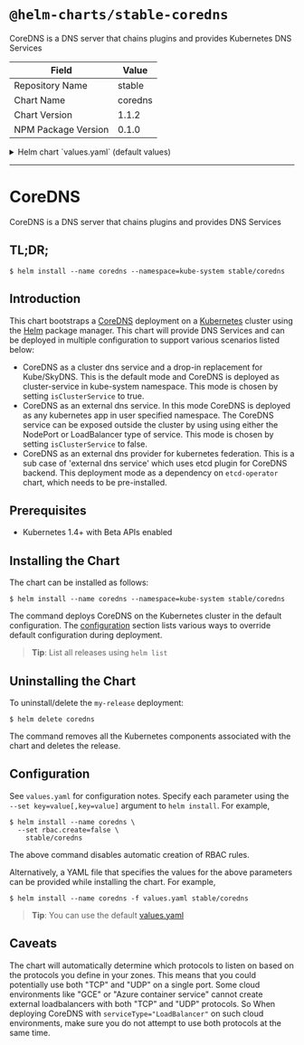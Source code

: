 # `@helm-charts/stable-coredns`

CoreDNS is a DNS server that chains plugins and provides Kubernetes DNS Services

| Field               | Value   |
| ------------------- | ------- |
| Repository Name     | stable  |
| Chart Name          | coredns |
| Chart Version       | 1.1.2   |
| NPM Package Version | 0.1.0   |

<details>

<summary>Helm chart `values.yaml` (default values)</summary>

```yaml
# Default values for coredns.
# This is a YAML-formatted file.
# Declare variables to be passed into your templates.

replicaCount: 1

image:
  repository: coredns/coredns
  tag: '1.2.0'
  pullPolicy: IfNotPresent

resources:
  limits:
    cpu: 100m
    memory: 128Mi
  requests:
    cpu: 100m
    memory: 128Mi

serviceType: 'ClusterIP'

service:
  # clusterIP: ""
  annotations:
    prometheus.io/scrape: 'true'
    prometheus.io/port: '9153'

rbac:
  # If true, create & use RBAC resources
  create: false
  # Ignored if rbac.create is true
  serviceAccountName: default

# isClusterService specifies whether chart should be deployed as cluster-service or normal k8s app.
isClusterService: true

servers:
  - zones:
      - zone: .
    port: 53
    plugins:
      - name: cache
        parameters: 30
      - name: errors
      - name: health
      - name: kubernetes
        parameters: cluster.local
      - name: loadbalance
        parameters: round_robin
      - name: prometheus
        parameters: 0.0.0.0:9153
      - name: proxy
        parameters: . /etc/resolv.conf

# Complete example with all the options:
# - zones:                 # the `zones` block can be left out entirely, defaults to "."
#   - zone: hello.world.   # optional, defaults to "."
#     scheme: tls://       # optional, defaults to "" (which equals "dns://" in CoreDNS)
#   port: 12345            # optional, defaults to "" (which equals 53 in CoreDNS)
#   plugins:               # the plugins to use for this server block
#   - name: kubernetes     # name of plugin, if used multiple times ensure that the plugin supports it!
#     parameters: foo bar  # list of parameters after the plugin
#     configBlock: |-      # if the plugin supports extra block style config, supply it here
#       hello world
#       foo bar

# expects input structure as per specification https://kubernetes.io/docs/reference/generated/kubernetes-api/v1.11/#affinity-v1-core
# for example:
#   affinity:
#     nodeAffinity:
#      requiredDuringSchedulingIgnoredDuringExecution:
#        nodeSelectorTerms:
#        - matchExpressions:
#          - key: foo.bar.com/role
#            operator: In
#            values:
#            - master
affinity: {}

# Node labels for pod assignment
# Ref: https://kubernetes.io/docs/user-guide/node-selection/
nodeSelector: {}

# expects input structure as per specification https://kubernetes.io/docs/reference/generated/kubernetes-api/v1.11/#toleration-v1-core
# for example:
#   tolerations:
#   - key: foo.bar.com/role
#     operator: Equal
#     value: master
#     effect: NoSchedule
tolerations: []

# configure custom zone files as per https://coredns.io/2017/05/08/custom-dns-entries-for-kubernetes/
zoneFiles: []
#  - filename: example.db
#    domain: example.com
#    contents: |
#      example.com.   IN SOA sns.dns.icann.com. noc.dns.icann.com. 2015082541 7200 3600 1209600 3600
#      example.com.   IN NS  b.iana-servers.net.
#      example.com.   IN NS  a.iana-servers.net.
#      example.com.   IN A   192.168.99.102
#      *.example.com. IN A   192.168.99.102
```

</details>

---

# CoreDNS

CoreDNS is a DNS server that chains plugins and provides DNS Services

## TL;DR;

```console
$ helm install --name coredns --namespace=kube-system stable/coredns
```

## Introduction

This chart bootstraps a [CoreDNS](https://github.com/coredns/coredns) deployment on a [Kubernetes](http://kubernetes.io) cluster using the [Helm](https://helm.sh) package manager. This chart will provide DNS Services and can be deployed in multiple configuration to support various scenarios listed below:

- CoreDNS as a cluster dns service and a drop-in replacement for Kube/SkyDNS. This is the default mode and CoreDNS is deployed as cluster-service in kube-system namespace. This mode is chosen by setting `isClusterService` to true.
- CoreDNS as an external dns service. In this mode CoreDNS is deployed as any kubernetes app in user specified namespace. The CoreDNS service can be exposed outside the cluster by using using either the NodePort or LoadBalancer type of service. This mode is chosen by setting `isClusterService` to false.
- CoreDNS as an external dns provider for kubernetes federation. This is a sub case of 'external dns service' which uses etcd plugin for CoreDNS backend. This deployment mode as a dependency on `etcd-operator` chart, which needs to be pre-installed.

## Prerequisites

- Kubernetes 1.4+ with Beta APIs enabled

## Installing the Chart

The chart can be installed as follows:

```console
$ helm install --name coredns --namespace=kube-system stable/coredns
```

The command deploys CoreDNS on the Kubernetes cluster in the default configuration. The [configuration](#configuration) section lists various ways to override default configuration during deployment.

> **Tip**: List all releases using `helm list`

## Uninstalling the Chart

To uninstall/delete the `my-release` deployment:

```console
$ helm delete coredns
```

The command removes all the Kubernetes components associated with the chart and deletes the release.

## Configuration

See `values.yaml` for configuration notes. Specify each parameter using the `--set key=value[,key=value]` argument to `helm install`. For example,

```console
$ helm install --name coredns \
  --set rbac.create=false \
    stable/coredns
```

The above command disables automatic creation of RBAC rules.

Alternatively, a YAML file that specifies the values for the above parameters can be provided while installing the chart. For example,

```console
$ helm install --name coredns -f values.yaml stable/coredns
```

> **Tip**: You can use the default [values.yaml](values.yaml)

## Caveats

The chart will automatically determine which protocols to listen on based on
the protocols you define in your zones. This means that you could potentially
use both "TCP" and "UDP" on a single port.
Some cloud environments like "GCE" or "Azure container service" cannot
create external loadbalancers with both "TCP" and "UDP" protocols. So
When deploying CoreDNS with `serviceType="LoadBalancer"` on such cloud
environments, make sure you do not attempt to use both protocols at the same
time.
